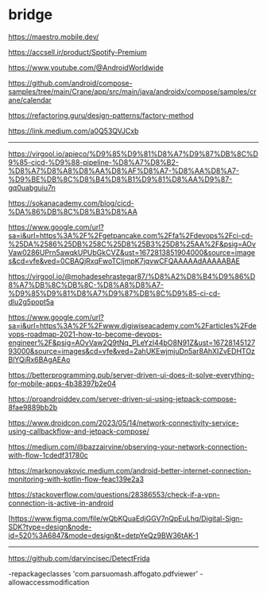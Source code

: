 # bridge

https://maestro.mobile.dev/

https://accsell.ir/product/Spotify-Premium

https://www.youtube.com/@AndroidWorldwide

https://github.com/android/compose-samples/tree/main/Crane/app/src/main/java/androidx/compose/samples/crane/calendar

https://refactoring.guru/design-patterns/factory-method

https://link.medium.com/a0Q53QVJCxb

---

https://virgool.io/apieco/%D9%85%D9%81%D8%A7%D9%87%DB%8C%D9%85-cicd-%D9%88-pipeline-%D8%A7%D8%B2-%D8%A7%D8%A8%D8%AA%D8%AF%D8%A7-%D8%AA%D8%A7-%D9%BE%DB%8C%D8%B4%D8%B1%D9%81%D8%AA%D9%87-gq0uabguiu7n

https://sokanacademy.com/blog/cicd-%DA%86%DB%8C%D8%B3%D8%AA

https://www.google.com/url?sa=i&url=https%3A%2F%2Fgetpancake.com%2Ffa%2Fdevops%2Fci-cd-%25DA%2586%25DB%258C%25D8%25B3%25D8%25AA%2F&psig=AOvVaw0286UPrn5awqkUPUbGkCVZ&ust=1672813851904000&source=images&cd=vfe&ved=0CBAQjRxqFwoTCIjmpK7jqvwCFQAAAAAdAAAAABAE

https://virgool.io/@mohadesehrastegar87/%D8%A2%D8%B4%D9%86%D8%A7%DB%8C%DB%8C-%D8%A8%D8%A7-%D9%85%D9%81%D8%A7%D9%87%DB%8C%D9%85-ci-cd-dlu2g5popt5a

https://www.google.com/url?sa=i&url=https%3A%2F%2Fwww.digiwiseacademy.com%2Farticles%2Fdevops-roadmap-2021-how-to-become-devops-engineer%2F&psig=AOvVaw2Q9tNq_PLeYzI44bO8N91Z&ust=1672814512793000&source=images&cd=vfe&ved=2ahUKEwjmjuDn5ar8AhXIZvEDHTOzBlYQjRx6BAgAEAo

https://betterprogramming.pub/server-driven-ui-does-it-solve-everything-for-mobile-apps-4b38397b2e04

https://proandroiddev.com/server-driven-ui-using-jetpack-compose-8fae9889bb2b

https://www.droidcon.com/2023/05/14/network-connectivity-service-using-callbackflow-and-jetpack-compose/

https://medium.com/@bazzairvine/observing-your-network-connection-with-flow-1cdedf31780c

https://markonovakovic.medium.com/android-better-internet-connection-monitoring-with-kotlin-flow-feac139e2a3

https://stackoverflow.com/questions/28386553/check-if-a-vpn-connection-is-active-in-android

[https://www.figma.com/file/wQbKQuaEdjGGV7nQpEuLhq/Digital-Sign-SDK?type=design&node-id=520%3A6847&mode=design&t=detpYeQz9BW36tAK-1

---

https://github.com/darvincisec/DetectFrida

-repackageclasses 'com.parsuomash.affogato.pdfviewer'
-allowaccessmodification
